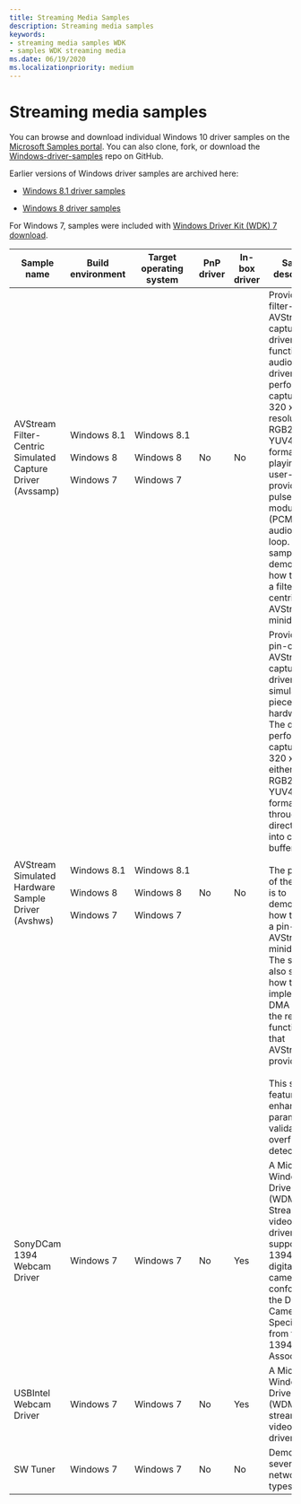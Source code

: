 ```yaml
---
title: Streaming Media Samples
description: Streaming media samples
keywords:
- streaming media samples WDK
- samples WDK streaming media
ms.date: 06/19/2020
ms.localizationpriority: medium
---
```


# Streaming media samples

You can browse and download individual Windows 10 driver samples on the [Microsoft Samples portal](/samples/browse/?products=windows-wdk). You can also clone, fork, or download the [Windows-driver-samples](https://github.com/Microsoft/Windows-driver-samples) repo on GitHub.

Earlier versions of Windows driver samples are archived here:

- [Windows 8.1 driver samples](https://github.com/microsoftarchive/msdn-code-gallery-microsoft/tree/master/Official%20Windows%20Driver%20Kit%20Sample/Windows%20Driver%20Kit%20(WDK)%208.1%20Samples)

- [Windows 8 driver samples](https://github.com/microsoftarchive/msdn-code-gallery-microsoft/tree/master/Official%20Windows%20Driver%20Kit%20Sample/Windows%20Driver%20Kit%20(WDK)%208.0%20Samples)

For Windows 7, samples were included with [Windows Driver Kit (WDK) 7 download](https://www.microsoft.com/download/details.aspx?id=11800).

| Sample name | Build environment | Target operating system | PnP driver | In-box driver | Sample description |
|--|--|--|--|--|--|
| AVStream Filter-Centric Simulated Capture Driver (Avssamp) | Windows 8.1<br><br>Windows 8<br><br>Windows 7 | Windows 8.1<br><br>Windows 8<br><br>Windows 7 | No | No | Provides a filter-centric AVStream capture driver with functional audio. The driver performs captures at 320 x 240 resolution in RGB24 or YUV422 format while playing a user-provided pulse code modulation (PCM) wave audio file in a loop. The sample demonstrates how to write a filter-centric AVStream minidriver. |
| AVStream Simulated Hardware Sample Driver (Avshws) |Windows 8.1<br><br>Windows 8<br><br>Windows 7 | Windows 8.1<br><br>Windows 8<br><br>Windows 7| No | No | Provides a pin-centric AVStream capture driver for a simulated piece of hardware. The driver performs captures at 320 x 240 in either an RGB24 or YUV422 format through direct DMA into capture buffers.<br><br>The purpose of the sample is to demonstrate how to write a pin-centric AVStream minidriver. The sample also shows how to implement DMA by using the related functionality that AVStream provides.<br><br>This sample features enhanced parameter validation and overflow detection. |
| SonyDCam 1394 Webcam Driver | Windows 7 | Windows 7 | No | Yes | A Microsoft Windows Driver Model (WDM) Stream class video capture driver that supports 1394-based digital cameras that conform to the Digital Camera Specification from the 1394 Trade Association. |
| USBIntel Webcam Driver | Windows 7 | Windows 7 | No | Yes | A Microsoft Windows Driver Model (WDM) stream class video capture driver. |
| SW Tuner | Windows 7 | Windows 7 | No | No | Demonstrates several digital network types. |

